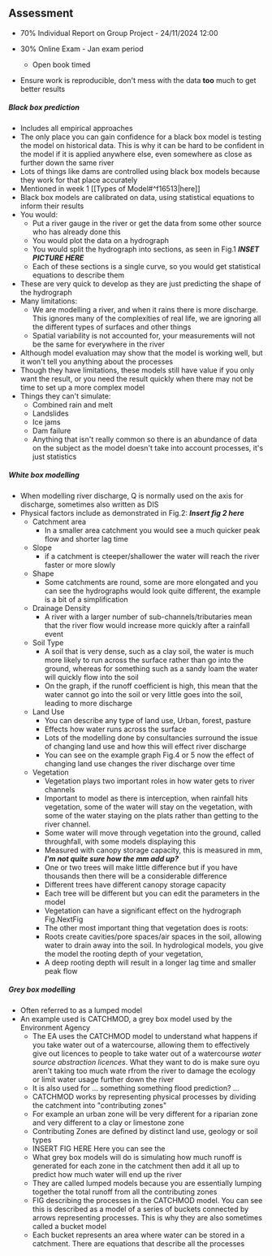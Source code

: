 ## Assessment
- 70% Individual Report on Group Project - 24/11/2024 12:00
- 30% Online Exam - Jan exam period
	- Open book timed

- Ensure work is reproducible, don't mess with the data **too** much to get better results

##### Black box prediction 
- Includes all empirical approaches
- The only place you can gain confidence for a black box model is testing the model on historical data. This is why it can be hard to be confident in the model if it is applied anywhere else, even somewhere as close as further down the same river 
- Lots of things like dams are controlled using black box models because they work for that place accurately
- Mentioned in week 1 [[Types of Model#^f16513|here]]
- Black box models are calibrated on data, using statistical equations to inform their results
- You would:
	- Put a river gauge in the river or get the data from some other source who has already done this
	- You would plot the data on a hydrograph 
	- You would split the hydrograph into sections, as seen in Fig.1 ***INSET PICTURE HERE***
	- Each of these sections is a single curve, so you would get statistical equations to describe them
- These are very quick to develop as they are just predicting the shape of the hydrograph
- Many limitations:
	- We are modelling a river, and when it rains there is more discharge. This ignores many of the complexities of real life, we are ignoring all the different types of surfaces and other things
	- Spatial variability is not accounted for, your measurements will not be the same for everywhere in the river
- Although model evaluation may show that the model is working well, but it won't tell you anything about the processes 
- Though they have limitations, these models still have value if you only want the result, or you need the result quickly when there may not be time to set up a more complex model 
- Things they can't simulate:
	- Combined rain and melt
	- Landslides 
	- Ice jams 
	- Dam failure
	- Anything that isn't really common so there is an abundance of data on the subject as the model doesn't take into account processes, it's just statistics
##### White box modelling 
- When modelling river discharge, Q is normally used on the axis for discharge, sometimes also written as DIS
- Physical factors include as demonstrated in Fig.2: ***Insert fig 2 here***
	- Catchment area
		- In a smaller area catchment you would see a much quicker peak flow and shorter lag time
	- Slope 
		- if a catchment is cteeper/shallower the water will reach the river faster or more slowly
	- Shape
		- Some catchments are round, some are more elongated and you can see the hydrographs would look quite different, the example is a bit of a simplification
	- Drainage Density 
		- A river with a larger number of sub-channels/tributaries mean that the river flow would increase more quickly after a rainfall event
	- Soil Type 
		- A soil that is very dense, such as a clay soil, the water is much more likely to run across the surface rather than go into the ground, whereas for something such as a sandy loam the water will quickly flow into the soil
		- On the graph, if the runoff coefficient is high, this mean that the water cannot go into the soil or very little goes into the soil, leading to more discharge
	- Land Use 
		- You can describe any type of land use, Urban, forest, pasture
		- Effects how water runs across the surface
		- Lots of the modelling done by consultancies surround the issue of changing land use and how this will effect river discharge
		- You can see on the example graph Fig.4 or 5 now the effect of changing land use changes the river discharge over time 
	- Vegetation 
		- Vegetation plays two important roles in how water gets to river channels
		- Important to model as there is interception, when rainfall hits vegetation, some of the water will stay on the vegetation, with some of the water staying on the plats rather than getting to the river channel. 
		- Some water will move through vegetation into the ground, called throughfall, with some models displaying this
		- Measured with canopy storage capacity, this is measured in mm, ***I'm not quite sure how the mm add up?*** 
		- One or two trees will make little difference but if you have thousands then there will be a considerable difference
		- Different trees have different canopy storage capacity
		- Each tree will be different but you can edit the parameters in the model 
		- Vegetation can have a significant effect on the hydrograph Fig.NextFig
		- The other most important thing that vegetation does is roots:
		- Roots create cavities/pore spaces/air spaces in the soil, allowing water to drain away into the soil. In hydrological models, you give the model the rooting depth of your vegetation, 
		- A deep rooting depth will result in a longer lag time and smaller peak flow
##### Grey box modelling 
- Often referred to as a lumped model 
- An example used is CATCHMOD, a grey box model used by the Environment Agency 
	- The EA uses the CATCHMOD model to understand what happens if you take water out of a watercourse, allowing them to effectively give out licences to people to take water out of a watercourse *water source abstraction licences*. What they want to do is make sure oyu aren't taking too much wate rfrom the river to damage the ecology or limit water usage further down the river
	- It is also used for ... something something flood prediction? ...
	- CATCHMOD works by representing physical processes by dividing the catchment into "contributing zones"
	- For example an urban zone will be very different for a riparian zone and very different to a clay or limestone zone 
	- Contributing Zones are defined by distinct land use, geology or soil types
	- INSERT FIG HERE Here you can see the 
	- What grey box models will do is simulating how much runoff is generated for each zone in the catchment then add it all up to predict how much water will end up the river
	- They are called lumped models because you are essentially lumping together the total runoff from all the contributing zones
	- FIG describing the processes in the CATCHMOD model. You can see this is described as a model of a series of buckets connected by arrows representing processes. This is why they are also sometimes called a bucket model 
	- Each bucket represents an area where water can be stored in a catchment. There are equations that describe all the processes